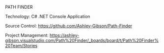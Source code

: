 PATH FINDER

Technology: C# .NET Console Application 

Source Control: https://github.com/Ashley-Gibson/Path-Finder

Project Management: https://ashley-gibson.visualstudio.com/Path%20Finder/_boards/board/t/Path%20Finder%20Team/Stories
